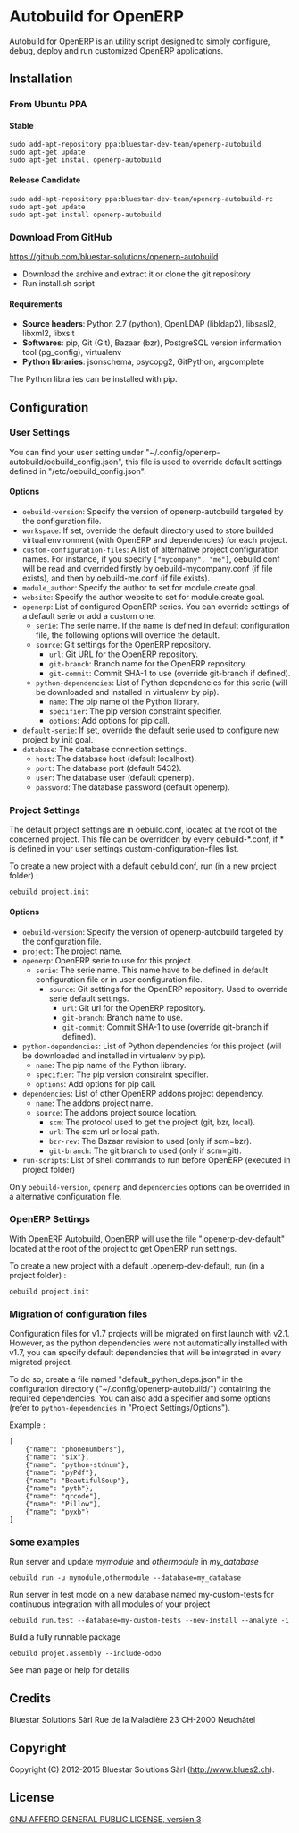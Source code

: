 # Autobuild for OpenERP

Autobuild for OpenERP is an utility script designed to simply configure, debug, deploy and run customized OpenERP applications.

## Installation

### From Ubuntu PPA

#### Stable

	sudo add-apt-repository ppa:bluestar-dev-team/openerp-autobuild
	sudo apt-get update
	sudo apt-get install openerp-autobuild
	
#### Release Candidate

	sudo add-apt-repository ppa:bluestar-dev-team/openerp-autobuild-rc
	sudo apt-get update
	sudo apt-get install openerp-autobuild
	
### Download From GitHub

https://github.com/bluestar-solutions/openerp-autobuild

* Download the archive and extract it or clone the git repository
* Run install.sh script

#### Requirements

* **Source headers**: Python 2.7 (python), OpenLDAP (libldap2), libsasl2, libxml2, libxslt
* **Softwares**: pip, Git (Git), Bazaar (bzr), PostgreSQL version information tool (pg_config), virtualenv
* **Python libraries**: jsonschema, psycopg2, GitPython, argcomplete

The Python libraries can be installed with pip.

## Configuration

### User Settings

You can find your user setting under "~/.config/openerp-autobuild/oebuild_config.json", this file is
used to override default settings defined in "/etc/oebuild_config.json".

#### Options

* ``oebuild-version``: Specify the version of openerp-autobuild targeted by the configuration file.
* ``workspace``: If set, override the default directory used to store builded virtual environment (with OpenERP and dependencies) for each project.
* ``custom-configuration-files``: A list of alternative project configuration names. For instance, if you specify ``["mycompany", "me"]``, 
  oebuild.conf will be read and overrided firstly by oebuild-mycompany.conf (if file exists), and then by oebuild-me.conf (if file exists).
* ``module_author``: Specify the author to set for module.create goal.
* ``website``: Specify the author website to set for module.create goal.
* ``openerp``: List of configured OpenERP series. You can override settings of a default serie or add a custom one.
    * ``serie``: The serie name. If the name is defined in default configuration file, the following options will override the default.
    * ``source``: Git settings for the OpenERP repository.
    	* ``url``: Git URL for the OpenERP repository.
    	* ``git-branch``: Branch name for the OpenERP repository.
    	* ``git-commit``: Commit SHA-1 to use (override git-branch if defined).
    * ``python-dependencies``: List of Python dependencies for this serie (will be downloaded and installed in virtualenv by pip).
        * ``name``: The pip name of the Python library.
        * ``specifier``: The pip version constraint specifier.
        * ``options``: Add options for pip call.
* ``default-serie``: If set, override the default serie used to configure new project by init goal.
* ``database``: The database connection settings.
    * ``host``: The database host (default localhost).
    * ``port``: The database port (default 5432).
    * ``user``: The database user (default openerp).
    * ``password``: The database password (default openerp).

### Project Settings

The default project settings are in oebuild.conf, located at the root of the concerned project. This file can be overridden by every oebuild-*.conf, 
if * is defined in your user settings custom-configuration-files list.

To create a new project with a default oebuild.conf, run (in a new project folder) :

	oebuild project.init

#### Options

* ``oebuild-version``: Specify the version of openerp-autobuild targeted by the configuration file.
* ``project``: The project name.
* ``openerp``: OpenERP serie to use for this project.
    * ``serie``: The serie name. This name have to be defined in default configuration file or in user configuration file.
        * ``source``: Git settings for the OpenERP repository. Used to override serie default settings.
            * ``url``: Git url for the OpenERP repository.
            * ``git-branch``: Branch name to use.        
            * ``git-commit``: Commit SHA-1 to use (override git-branch if defined).
* ``python-dependencies``: List of Python dependencies for this project (will be downloaded and installed in virtualenv by pip).
    * ``name``: The pip name of the Python library.
    * ``specifier``: The pip version constraint specifier.
    * ``options``: Add options for pip call.
* ``dependencies``: List of other OpenERP addons project dependency.
    * ``name``: The addons project name.
    * ``source``: The addons project source location.
        * ``scm``: The protocol used to get the project (git, bzr, local).
        * ``url``: The scm url or local path.
        * ``bzr-rev``: The Bazaar revision to used (only if scm=bzr).
        * ``git-branch``: The git branch to used (only if scm=git).
* ``run-scripts``: List of shell commands to run before OpenERP (executed in project folder)

Only ``oebuild-version``, ``openerp`` and ``dependencies`` options can be overrided in a alternative configuration file.

### OpenERP Settings

With OpenERP Autobuild, OpenERP will use the file ".openerp-dev-default" located at the root of the project to get OpenERP run settings.

To create a new project with a default .openerp-dev-default, run (in a project folder) :

	oebuild project.init
	
### Migration of configuration files

Configuration files for v1.7 projects will be migrated on first launch with v2.1.
However, as the python dependencies were not automatically installed with v1.7, you can specify default dependencies that will be integrated in every migrated project.

To do so, create a file named "default_python_deps.json" in the configuration directory ("~/.config/openerp-autobuild/") containing the required dependencies.
You can also add a specifier and some options (refer to ``python-dependencies`` in "Project Settings/Options").

Example :

	[
	    {"name": "phonenumbers"},
	    {"name": "six"},
	    {"name": "python-stdnum"},
	    {"name": "pyPdf"},
	    {"name": "BeautifulSoup"},
	    {"name": "pyth"},
	    {"name": "qrcode"},
	    {"name": "Pillow"},
	    {"name": "pyxb"}
	]

### Some examples

Run server and update _mymodule_ and _othermodule_ in _my_database_ 

	oebuild run -u mymodule,othermodule --database=my_database

Run server in test mode on a new database named my-custom-tests for continuous integration with all modules of your project

	oebuild run.test --database=my-custom-tests --new-install --analyze -i

Build a fully runnable package

	oebuild projet.assembly --include-odoo

See man page or help for details

## Credits

Bluestar Solutions Sàrl
Rue de la Maladière 23
CH-2000 Neuchâtel

## Copyright

Copyright (C) 2012-2015 Bluestar Solutions Sàrl (<http://www.blues2.ch>).

## License

[GNU AFFERO GENERAL PUBLIC LICENSE, version 3](http://www.gnu.org/licenses/agpl-3.0.html)
